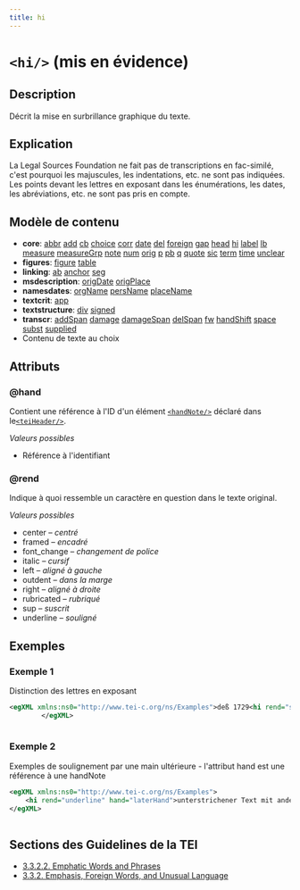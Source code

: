 ```yaml
---
title: hi
---
```




# `<hi/>` (mis en évidence)

## Description

Décrit la mise en surbrillance graphique du texte.

## Explication

La Legal Sources Foundation ne fait pas de transcriptions en fac-similé, c'est pourquoi les majuscules, les indentations, etc. ne sont pas indiquées. Les points devant les lettres en exposant dans les énumérations, les dates, les abréviations, etc. ne sont pas pris en compte. 

## Modèle de contenu

- **core**: [abbr](abbr.md) [add](add.md) [cb](cb.md) [choice](choice.md) [corr](corr.md) [date](date.md) [del](del.md) [foreign](foreign.md) [gap](gap.md) [head](head.md) [hi](hi.md) [label](label.md) [lb](lb.md) [measure](measure.md) [measureGrp](measureGrp.md) [note](note.md) [num](num.md) [orig](orig.md) [p](p.md) [pb](pb.md) [q](q.md) [quote](quote.md) [sic](sic.md) [term](term.md) [time](time.md) [unclear](unclear.md)
- **figures**: [figure](figure.md) [table](table.md)
- **linking**: [ab](ab.md) [anchor](anchor.md) [seg](seg.md)
- **msdescription**: [origDate](origDate.md) [origPlace](origPlace.md)
- **namesdates**: [orgName](orgName.md) [persName](persName.md) [placeName](placeName.md)
- **textcrit**: [app](app.md)
- **textstructure**: [div](div.md) [signed](signed.md)
- **transcr**: [addSpan](addSpan.md) [damage](damage.md) [damageSpan](damageSpan.md) [delSpan](delSpan.md) [fw](fw.md) [handShift](handShift.md) [space](space.md) [subst](subst.md) [supplied](supplied.md)
- Contenu de texte au choix

## Attributs

### @hand

Contient une référence à l'ID d'un élément [`<handNote/>`](handNote.md)  déclaré dans le[`<teiHeader/>`](teiHeader.md).

*Valeurs possibles*

- Référence à l'identifiant

### @rend

Indique à quoi ressemble un caractère en question dans le texte original. 

*Valeurs possibles*

- center – *centré*
- framed – *encadré*
- font_change – *changement de police*
- italic – *cursif*
- left – *aligné à gauche*
- outdent – *dans la marge*
- right – *aligné à droite*
- rubricated – *rubriqué*
- sup – *suscrit*
- underline – *souligné*

## Exemples

### Exemple 1

Distinction des lettres en exposant

```xml
<egXML xmlns:ns0="http://www.tei-c.org/ns/Examples">deß 1729<hi rend="sup">ten</hi> jahrs
        </egXML>
               
```

### Exemple 2

Exemples de soulignement par une main ultérieure - l'attribut hand est une référence à une handNote

```xml
<egXML xmlns:ns0="http://www.tei-c.org/ns/Examples">
    <hi rend="underline" hand="laterHand">unterstrichener Text mit anderer Tinte</hi>
</egXML>
               
```

## Sections des Guidelines de la TEI

- [3.3.2.2. Emphatic Words and Phrases](https://www.tei-c.org/release/doc/tei-p5-doc/en/html/CO.html#COHQHE)
- [3.3.2. Emphasis, Foreign Words, and Unusual Language](https://www.tei-c.org/release/doc/tei-p5-doc/en/html/CO.html#COHQH)